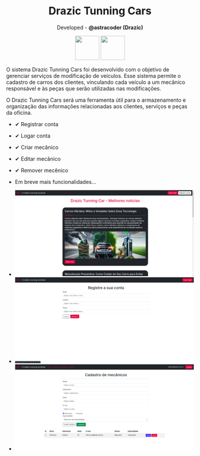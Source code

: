 <h1 align="center">Drazic Tunning Cars</h1>
<p align="center">Developed - <b>@astracoder (Drazic)</b></p>

<p align="center">
  <img width="65" height="65" src="https://cdn.jsdelivr.net/gh/devicons/devicon@latest/icons/bootstrap/bootstrap-original.svg" />
  <img width="65" height="65" src="https://cdn.jsdelivr.net/gh/devicons/devicon@latest/icons/php/php-original.svg" /> 
</p>

<p>
  O sistema Drazic Tunning Cars foi desenvolvido com o objetivo de gerenciar serviços de modificação de veículos. Esse sistema permite o cadastro de carros dos clientes, vinculando cada veículo a um mecânico responsável e às peças que serão   utilizadas nas modificações.
</p>

<p>
    O Drazic Tunning Cars será uma ferramenta útil para o armazenamento e organização das informações relacionadas aos clientes, serviços e peças da oficina.
</p>

- ✔ Registrar conta
- ✔ Logar conta
- ✔ Criar mecânico
- ✔ Editar mecânico
- ✔ Remover mecênico
- Em breve mais funcionalidades...

- <img src="/wp1.png">
- <img src="/wp2.png">
- <img src="/wp4.png">
